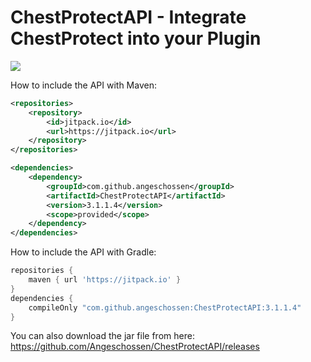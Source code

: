 # ChestProtectAPI - Integrate ChestProtect into your Plugin
[![](https://jitpack.io/v/Angeschossen/ChestProtect.svg)](https://jitpack.io/#Angeschossen/ChestProtect)


How to include the API with Maven: 
```xml
<repositories>
	<repository>
		<id>jitpack.io</id>
		<url>https://jitpack.io</url>
	</repository>
</repositories>

<dependencies>
    <dependency>
        <groupId>com.github.angeschossen</groupId>
        <artifactId>ChestProtectAPI</artifactId>
        <version>3.1.1.4</version>
        <scope>provided</scope>
    </dependency>
</dependencies>
```

How to include the API with Gradle:
```groovy
repositories {
	maven { url 'https://jitpack.io' }
}
dependencies {
    compileOnly "com.github.angeschossen:ChestProtectAPI:3.1.1.4"
}
```


You can also download the jar file from here: https://github.com/Angeschossen/ChestProtectAPI/releases
```
